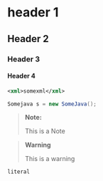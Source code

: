 # header 1
## Header 2
### Header 3     
#### Header 4

```xml
<xml>somexml</xml>
```
    
```java
Somejava s = new SomeJava();
```
 
> **Note:**
>
> This is a Note



> **Warning**
>
> This is a warning

`literal`
